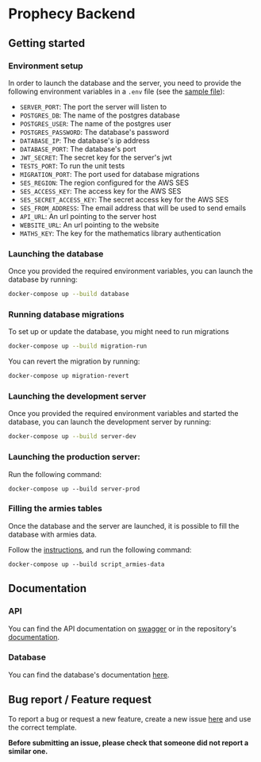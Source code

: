 # Prophecy Backend

## Getting started

### Environment setup

In order to launch the database and the server, you need to provide the following environment variables in a `.env` file (see the [sample file](.env.sample)):
- `SERVER_PORT`: The port the server will listen to
- `POSTGRES_DB`: The name of the postgres  database
- `POSTGRES_USER`: The name of the postgres user
- `POSTGRES_PASSWORD`: The database's password
- `DATABASE_IP`: The database's ip address
- `DATABASE_PORT`: The database's port
- `JWT_SECRET`: The secret key for the server's jwt
- `TESTS_PORT`: To run the unit tests
- `MIGRATION_PORT`: The port used for database migrations
- `SES_REGION`: The region configured for the AWS SES
- `SES_ACCESS_KEY`: The access key for the AWS SES
- `SES_SECRET_ACCESS_KEY`: The secret access key for the AWS SES
- `SES_FROM_ADDRESS`: The email address that will be used to send emails 
- `API_URL`: An url pointing to the server host
- `WEBSITE_URL`: An url pointing to the website
- `MATHS_KEY`: The key for the mathematics library authentication

### Launching the database

Once you provided the required environment variables, you can launch the database by running:
```bash
docker-compose up --build database
```

### Running database migrations
To set up or update the database, you might need to run migrations
```bash
docker-compose up --build migration-run
```

You can revert the migration by running:
```bash
docker-compose up migration-revert
```

### Launching the development server

Once you provided the required environment variables and started the database, you can launch the development server by running:
```bash
docker-compose up --build server-dev
```

### Launching the production server:

Run the following command:

```shell
docker-compose up --build server-prod
```

### Filling the armies tables

Once the database and the server are launched, it is possible to fill the database with armies data.

Follow the [instructions](./scripts/armies_data/README.md), and run the following command:
```shell
docker-compose up --build script_armies-data
```

## Documentation

### API

You can find the API documentation on [swagger](https://app.swaggerhub.com/apis/Victoire-Rabeau/Prophecy/1.0.0) or in the repository's [documentation](./doc/api/).

### Database

You can find the database's documentation [here](./doc/databases/).

## Bug report / Feature request
To report a bug or request a new feature, create a new issue [here](https://github.com/Prophecy-eip/Backend/issues/new/choose) and use the correct template.

**Before submitting an issue, please check that someone did not report a similar one.**
